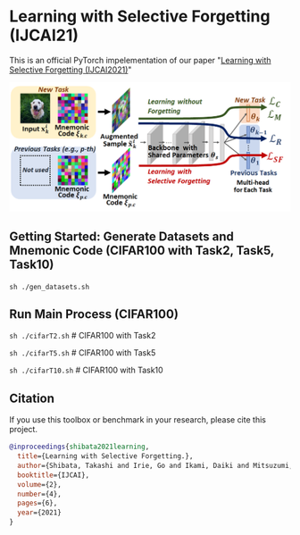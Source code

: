 # Learning with Selective Forgetting (IJCAI21)

This is an official PyTorch impelementation of our paper  "[Learning with Selective Forgetting (IJCAI2021)](https://www.ijcai.org/proceedings/2021/0137.pdf)" 

![cover](imgs/cover.png )

## Getting Started: Generate Datasets and Mnemonic Code (CIFAR100 with Task2, Task5, Task10)
`sh ./gen_datasets.sh`

## Run Main Process (CIFAR100)
`sh ./cifarT2.sh` # CIFAR100 with Task2

`sh ./cifarT5.sh` # CIFAR100 with Task5

`sh ./cifarT10.sh` # CIFAR100 with Task10

## Citation
If you use this toolbox or benchmark in your research, please cite this project.

```BibTeX
@inproceedings{shibata2021learning,
  title={Learning with Selective Forgetting.},
  author={Shibata, Takashi and Irie, Go and Ikami, Daiki and Mitsuzumi, Yu},
  booktitle={IJCAI},
  volume={2},
  number={4},
  pages={6},
  year={2021}
}
```
